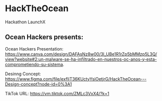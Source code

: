 # HackTheOcean
Hackathon LaunchX

## Ocean Hackers presents:

Ocean Hackers Presentation:
https://www.canva.com/design/DAFAsNz8w00/3l_UBe1R1rZp5bMMzp5L3Q/view?website#2:un-malware-se-ha-infiltrado-en-nuestros-oc-anos-y-esta-comprometiendo-su-sistema.

Desinng Concept:
https://www.figma.com/file/exfIiT36KUctyYsiOetjrG/HackTheOcean---Design-concept?node-id=0%3A1

TikTok URL:
https://vm.tiktok.com/ZMLc3VxX4/?k=1

